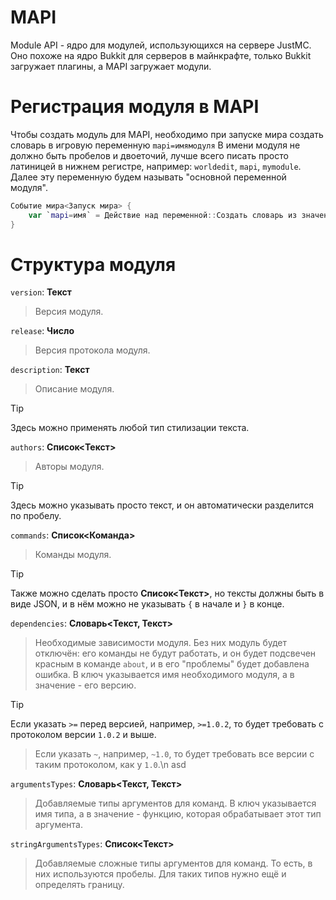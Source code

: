 # MAPI
Module API - ядро для модулей, использующихся на сервере JustMC. Оно похоже на ядро Bukkit для серверов в майнкрафте, только Bukkit загружает плагины, а MAPI загружает модули.

# Регистрация модуля в MAPI
Чтобы создать модуль для MAPI, необходимо при запуске мира создать словарь в игровую переменную `mapi=имямодуля` В имени модуля не должно быть пробелов и двоеточий, лучше всего писать просто латиницей в нижнем регистре, например: `worldedit`, `mapi`, `mymodule`. Далее эту переменную будем называть "основной переменной модуля".

```kt
Событие мира<Запуск мира> {
    var `mapi=имя` = Действие над переменной::Создать словарь из значений();
}
```

# Структура модуля
`version`: **Текст**
> Версия модуля.

`release`: **Число**
> Версия протокола модуля.

`description`: **Текст**
> Описание модуля.

> [!TIP]
> Здесь можно применять любой тип стилизации текста.

`authors`: **Список<Текст>**
> Авторы модуля.

> [!TIP]
> Здесь можно указывать просто текст, и он автоматически разделится по пробелу.

`commands`: **Список<Команда>**
> Команды модуля.

> [!TIP]
> Также можно сделать просто **Список<Текст>**, но тексты должны быть в виде JSON, и в нём можно не указывать `{` в начале и `}` в конце.

`dependencies`: **Словарь<Текст, Текст>**
> Необходимые зависимости модуля. Без них модуль будет отключён: его команды не будут работать, и он будет подсвечен красным в команде `about`, и в его "проблемы" будет добавлена ошибка. В ключ указывается имя необходимого модуля, а в значение - его версию.
 
> [!TIP]
> Если указать `>=` перед версией, например, `>=1.0.2`, то будет требовать с протоколом версии `1.0.2` и выше.

> Если указать `~`, например, `~1.0`, то будет требовать все версии с таким протоколом, как у `1.0`.\n
> asd

`argumentsTypes`: **Словарь<Текст, Текст>**
> Добавляемые типы аргументов для команд. В ключ указывается имя типа, а в значение - функцию, которая обрабатывает этот тип аргумента.

`stringArgumentsTypes`: **Список<Текст>**
> Добавляемые сложные типы аргументов для команд. То есть, в них используются пробелы. Для таких типов нужно ещё и определять границу.
